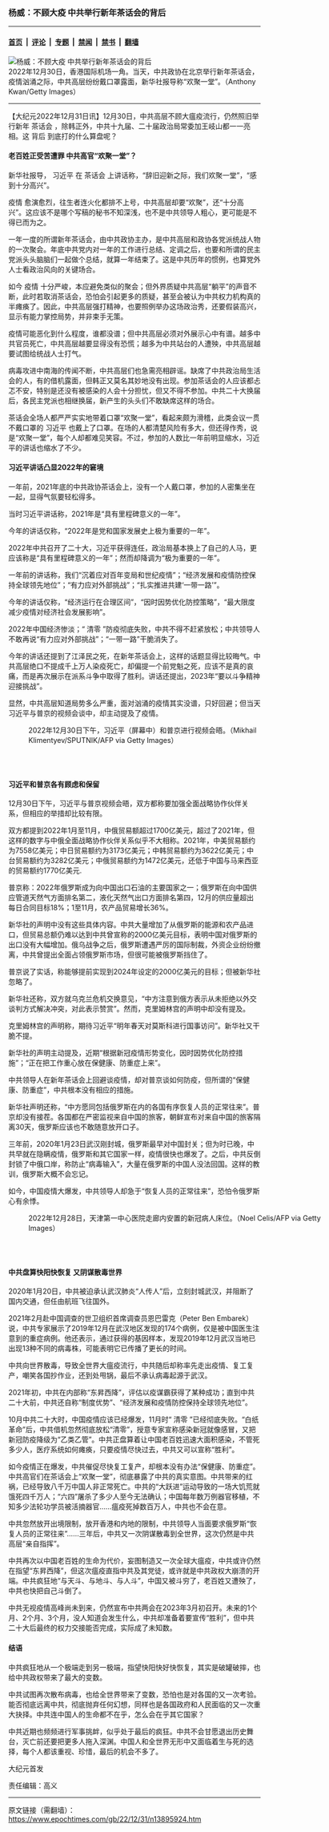 ### 杨威：不顾大疫 中共举行新年茶话会的背后

---

#### [首页](../../../..?n13895924) &nbsp;|&nbsp; [评论](../../../../../epoch-comment?n13895924) &nbsp;|&nbsp; [专题](../../../../../epoch-special?n13895924) &nbsp;|&nbsp; [禁闻](../../../../../epoch-news?n13895924) &nbsp;|&nbsp; [禁书](../../../../../books?n13895924) &nbsp;|&nbsp; [翻墙](https://github.com/gfw-breaker/nogfw/blob/master/README.md?n13895924)


<div><img alt="杨威：不顾大疫 中共举行新年茶话会的背后" class="attachment-djy_600_400 size-djy_600_400 wp-post-image" src="https://i.epochtimes.com/assets/uploads/2022/12/id13895930-GettyImages-1453293892-600x400.jpg"/>
<div class="caption">
 2022年12月30日，香港国际机场一角。当天，中共政协在北京举行新年茶话会，疫情汹涌之际，中共高层纷纷戴口罩露面，新华社报导称“欢聚一堂”。（Anthony Kwan/Getty Images）
</div></div><hr/><div class="post_content" id="artbody" itemprop="articleBody">
 <!-- article content begin -->
 <p>
  【大纪元2022年12月31日讯】12月30日，中共高层不顾大瘟疫流行，仍然照旧举行新年
  <ok href="https://www.epochtimes.com/gb/tag/%E8%8C%B6%E8%AF%9D%E4%BC%9A.html">
   茶话会
  </ok>
  ，除韩正外，中共十九届、二十届政治局常委加王岐山都一一亮相。这
  <ok href="https://www.epochtimes.com/gb/tag/%E8%83%8C%E5%90%8E.html">
   背后
  </ok>
  到底打的什么算盘呢？
 </p>
 <h4>
  老百姓正受苦遭罪 中共高官“欢聚一堂”？
 </h4>
 <p>
  新华社报导，
  <ok href="https://www.epochtimes.com/gb/tag/%E4%B9%A0%E8%BF%91%E5%B9%B3.html">
   习近平
  </ok>
  在
  <ok href="https://www.epochtimes.com/gb/tag/%E8%8C%B6%E8%AF%9D%E4%BC%9A.html">
   茶话会
  </ok>
  上讲话称，“辞旧迎新之际，我们欢聚一堂”，“感到十分高兴”。
 </p>
 <p>
  <ok href="https://www.epochtimes.com/gb/tag/%E7%96%AB%E6%83%85.html">
   疫情
  </ok>
  愈演愈烈，往生者连火化都排不上号，中共高层却要“欢聚”，还“十分高兴”。这应该不是哪个写稿的秘书不知深浅，也不是中共领导人粗心，更可能是不得已而为之。
 </p>
 <p>
  一年一度的所谓新年茶话会，由中共政协主办，是中共高层和政协各党派统战人物的一次聚会。年底中共党内对一年的工作进行总结、定调之后，也要和所谓的民主党派头头脑脑们一起做个总结，就算一年结束了。这是中共历年的惯例，也算党外人士看政治风向的关键场合。
 </p>
 <p>
  如今
  <ok href="https://www.epochtimes.com/gb/tag/%E7%96%AB%E6%83%85.html">
   疫情
  </ok>
  十分严峻，本应避免类似的聚会；但外界质疑中共高层“躺平”的声音不断，此时若取消茶话会，恐怕会引起更多的质疑，甚至会被认为中共权力机构真的半瘫痪了。因此，中共高层强打精神，也要照例举办这场政治秀，还要假装高兴，显示有能力掌控局势，并非束手无策。
 </p>
 <p>
  疫情可能恶化到什么程度，谁都没谱；但中共高层必须对外展示心中有谱。越多中共官员死亡，中共高层越要显得没有恐慌；越多为中共站台的人遭殃，中共高层越要试图给统战人士打气。
 </p>
 <p>
  病毒攻进中南海的传闻不断，中共高层们也急需亮相辟谣。缺席了中共政治局生活会的人，有的借机露面，但韩正又莫名其妙地没有出现。参加茶话会的人应该都忐忑不安，特别是还没有被感染的人会十分担忧，但又不得不参加。中共二十大换届后，各民主党派也相继换届，新产生的头头们不敢缺席这样的场合。
 </p>
 <p>
  茶话会全场人都严严实实地带着口罩“欢聚一堂”，看起来颇为滑稽，此类会议一贯不戴口罩的
  <ok href="https://www.epochtimes.com/gb/tag/%E4%B9%A0%E8%BF%91%E5%B9%B3.html">
   习近平
  </ok>
  也戴上了口罩。在场的人都清楚风险有多大，但还得作秀，说是“欢聚一堂”，每个人却都难见笑容。不过，参加的人数比一年前明显缩水，习近平的讲话也缩水了不少。
 </p>
 <h4>
  习近平讲话凸显2022年的窘境
 </h4>
 <p>
  一年前，2021年底的中共政协茶话会上，没有一个人戴口罩，参加的人密集坐在一起，显得气氛要轻松得多。
 </p>
 <p>
  当时习近平讲话称，2021年是“具有里程碑意义的一年”。
 </p>
 <p>
  今年的讲话仅称，“2022年是党和国家发展史上极为重要的一年”。
 </p>
 <p>
  2022年中共召开了二十大，习近平获得连任，政治局基本换上了自己的人马，更应该称是“具有里程碑意义的一年”；然而却降调为“极为重要的一年”。
 </p>
 <p>
  一年前的讲话称，我们“沉着应对百年变局和世纪疫情”；“经济发展和疫情防控保持全球领先地位”；“有力应对外部挑战”；“扎实推进共建‘一带一路’”。
 </p>
 <p>
  今年的讲话仅称，“经济运行在合理区间”，“因时因势优化防控策略”，“最大限度减少疫情对经济社会发展影响”。
 </p>
 <p>
  2022年中国经济惨淡；“
  <ok href="https://www.epochtimes.com/gb/tag/%E6%B8%85%E9%9B%B6.html">
   清零
  </ok>
  ”防疫彻底失败，中共不得不赶紧放松；中共领导人不敢再说“有力应对外部挑战”；“一带一路”干脆消失了。
 </p>
 <p>
  今年的讲话还提到了江泽民之死，在新年茶话会上，这样的话题显得比较晦气。中共高层绝口不提成千上万人染疫死亡，却偏提一个前党魁之死，应该不是真的哀痛，而是再次展示在派系斗争中取得了胜利。讲话还提出，2023年“要以斗争精神迎接挑战”。
 </p>
 <p>
  显然，中共高层知道局势多么严重，面对汹涌的疫情其实没谱，只好回避；但当天习近平与普京的视频会谈中，却主动提及了疫情。
 </p>
 <figure aria-describedby="caption-attachment-13895931" class="wp-caption aligncenter" id="attachment_13895931" style="width: 600px">
  <ok href="https://i.epochtimes.com/assets/uploads/2022/12/id13895931-GettyImages-1245880072.jpg" target="_blank">
   <img alt="" class="size-large wp-image-13895931" src="https://i.epochtimes.com/assets/uploads/2022/12/id13895931-GettyImages-1245880072-600x369.jpg"/>
  </ok>
  <br/><figcaption class="wp-caption-text" id="caption-attachment-13895931">
   2022年12月30日下午，习近平（屏幕中）和普京进行视频会晤。（Mikhail Klimentyev/SPUTNIK/AFP via Getty Images）
  </figcaption><br/>
 </figure><br/>
 <h4>
  习近平和普京各有顾虑和保留
 </h4>
 <p>
  12月30日下午，习近平与普京视频会晤，双方都称要加强全面战略协作伙伴关系，但相应的举措却比较有限。
 </p>
 <p>
  双方都提到2022年1月至11月，中俄贸易额超过1700亿美元，超过了2021年，但这样的数字与中俄全面战略协作伙伴关系似乎不大相称。2021年，中美贸易额约为7558亿美元；中日贸易额约为3173亿美元；中韩贸易额约为3622亿美元；中台贸易额约为3282亿美元；中俄贸易额约为1472亿美元，还低于中国与马来西亚的贸易额约1770亿美元.
 </p>
 <p>
  普京称：2022年俄罗斯成为向中国出口石油的主要国家之一；俄罗斯在向中国供应管道天然气方面排名第二，液化天然气出口方面排名第四，12月的供应量超出每日合同目标18%；1至11月，农产品贸易增长36%。
 </p>
 <p>
  新华社的声明中没有这些具体内容。中共大量增加了从俄罗斯的能源和农产品进口，但贸易总额仍难以达到中共曾宣称的2000亿美元目标，表明中国对俄罗斯的出口没有大幅增加。俄乌战争之后，俄罗斯遭遇严厉的国际制裁，外资企业纷纷撤离，中共曾提出全面占领俄罗斯市场，但很可能被俄罗斯挡住了。
 </p>
 <p>
  普京说了实话，称能够提前实现到2024年设定的2000亿美元的目标；但被新华社忽略了。
 </p>
 <p>
  新华社还称，双方就乌克兰危机交换意见，“中方注意到俄方表示从未拒绝以外交谈判方式解决冲突，对此表示赞赏”。然而，克里姆林宫的声明中却没有提及。
 </p>
 <p>
  克里姆林宫的声明称，期待习近平“明年春天对莫斯科进行国事访问”。新华社又干脆不提。
 </p>
 <p>
  新华社的声明主动提及，近期“根据新冠疫情形势变化，因时因势优化防控措施”；“正在把工作重心放在保健康、防重症上来”。
 </p>
 <p>
  中共领导人在新年茶话会上回避谈疫情，却对普京谈如何防疫，但所谓的“保健康、防重症”，中共根本没有相应的措施。
 </p>
 <p>
  新华社声明还称，“中方愿同包括俄罗斯在内的各国有序恢复人员的正常往来”。普京却没有接茬。各国都在严密监视来自中国的旅客，朝鲜宣布对来自中国的旅客隔离30天，俄罗斯应该也不敢随意放开口子。
 </p>
 <p>
  三年前，2020年1月23日武汉刚封城，俄罗斯最早对中国封关；但为时已晚，中共早就在隐瞒疫情，俄罗斯和其它国家一样，疫情很快也爆发了。之后，中共反倒封锁了中俄口岸，称防止“病毒输入”，大量在俄罗斯的中国人没法回国。这样的教训，俄罗斯大概不会忘记。
 </p>
 <p>
  如今，中国疫情大爆发，中共领导人却急于“恢复人员的正常往来”，恐怕令俄罗斯心有余悸。
 </p>
 <figure aria-describedby="caption-attachment-13895935" class="wp-caption aligncenter" id="attachment_13895935" style="width: 600px">
  <ok href="https://i.epochtimes.com/assets/uploads/2022/12/id13895935-GettyImages-1245848150.jpg" target="_blank">
   <img alt="" class="size-large wp-image-13895935" src="https://i.epochtimes.com/assets/uploads/2022/12/id13895935-GettyImages-1245848150-600x400.jpg"/>
  </ok>
  <br/><figcaption class="wp-caption-text" id="caption-attachment-13895935">
   2022年12月28日，天津第一中心医院走廊内安置的新冠病人床位。（Noel Celis/AFP via Getty Images）
  </figcaption><br/>
 </figure><br/>
 <h4>
  中共盘算快阳快恢复 又阴谋散毒世界
 </h4>
 <p>
  2020年1月20日，中共被迫承认武汉肺炎“人传人”后，立刻封城武汉，并阻断了国内交通，但任由航班飞往国外。
 </p>
 <p>
  2021年2月赴中国调查的世卫组织首席调查员恩巴雷克（Peter Ben Embarek）说，中共专家展示了2019年12月在武汉地区发现的174个病例，仅是被中国医生注意到的重症病例。他还表示，通过获得的基因样本，发现2019年12月武汉当地已出现13种不同的病毒株，可能表明它已传播了更长的时间。
 </p>
 <p>
  中共向世界散毒，导致全世界大瘟疫流行，中共随后却称率先走出疫情、复工复产，嘲笑各国抄作业，还到处甩锅，最后不承认病毒起源于武汉。
 </p>
 <p>
  2021年初，中共在内部称“东昇西降”，评估以疫谋霸获得了某种成功；直到中共二十大前，中共还自称“制度优势”、“经济发展和疫情防控保持全球领先地位”。
 </p>
 <p>
  10月中共二十大时，中国疫情应该已经爆发，11月时“
  <ok href="https://www.epochtimes.com/gb/tag/%E6%B8%85%E9%9B%B6.html">
   清零
  </ok>
  ”已经彻底失败。“白纸革命”后，中共借机忽然彻底放松“清零”，授意专家宣称感染新冠就像感冒，又把新冠防疫降级为“乙类乙管”。中共正盘算着让中国老百姓迅速大面积感染，不管死多少人，医疗系统如何瘫痪，只要疫情尽快过去，中共又可以宣称“胜利”。
 </p>
 <p>
  如今疫情正在爆发，中共催促尽快复工复产，却根本没有办法“保健康、防重症”。中共高官们在茶话会上“欢聚一堂”，彻底暴露了中共的真实意图。中共带来的红祸，已经导致八千万中国人非正常死亡。中共的“大跃进”运动导致的一场大饥荒就饿死四千万人；“六四”屠杀了多少人至今无法确认；中国每年数万例器官移植，不知多少法轮功学员被活摘器官……瘟疫死掉数百万人，中共也不会在意。
 </p>
 <p>
  中共忽然放开出境限制，放开香港和内地的限制，中共领导人当面要求俄罗斯“恢复人员的正常往来”……三年后，中共又一次阴谋散毒到全世界，这次仍然是中共高层“亲自指挥”。
 </p>
 <p>
  中共再次以中国老百姓的生命为代价，妄图制造又一次全球大瘟疫，中共或许仍然在指望“东昇西降”，但这次瘟疫直指中共及其党徒，或许就是中共政权大崩溃的开端。中共疯狂地“与天斗、与地斗、与人斗”，中国又被斗穷了，老百姓又遭殃了，中共也快把自己斗倒了。
 </p>
 <p>
  中共无视疫情高峰尚未到来，仍然宣布中共两会在2023年3月初召开。未来的1个月、2个月、3个月，没人知道会发生什么，中共却准备着要宣传“胜利”，但中共二十大后最终的权力交接能否完成，实际成了未知数。
 </p>
 <h4>
  结语
 </h4>
 <p>
  中共疯狂地从一个极端走到另一极端，指望快阳快好快恢复，其实是破罐破摔，也给中共政权带来了最大的变数。
 </p>
 <p>
  中共试图再次散布病毒，也给全世界带来了变数，恐怕也是对各国的又一次考验。能否彻底远离中共，彻底抛弃任何幻想，同样也是各国政府和人民面临的又一次重大抉择。中共连中国人的生命都不在乎，怎么会在乎其它国家？
 </p>
 <p>
  中共近期也频频进行军事挑衅，似乎处于最后的疯狂。中共不会甘愿退出历史舞台，灭亡前还要把更多人拖入深渊。中国人和全世界无形中又面临着生与死的选择，每个人都该重视、珍惜，最后的机会不多了。
 </p>
 <p>
  大纪元首发
 </p>
 <p>
  责任编辑：高义
 </p>
 <!-- article content end -->
 <div id="below_article_ad">
 </div>
</div>


---

原文链接（需翻墙）：https://www.epochtimes.com/gb/22/12/31/n13895924.htm